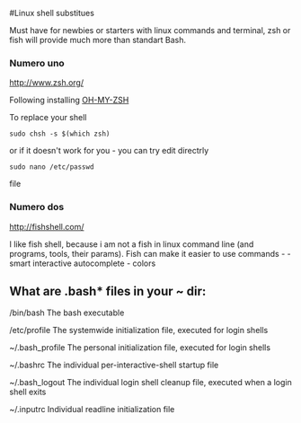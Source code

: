 #Linux shell substitues

Must have for newbies or starters with linux commands and terminal, 
zsh or fish will provide much more than standart Bash.

### Numero uno

http://www.zsh.org/

Following installing [OH-MY-ZSH](https://github.com/robbyrussell/oh-my-zsh)


To replace your shell 

```
sudo chsh -s $(which zsh)
```

or if it doesn't work for you - you can try edit directrly 

```sudo nano /etc/passwd ```

file


### Numero dos

http://fishshell.com/

I like fish shell, because i am not a fish in linux command line (and programs, tools, their params). Fish can make it easier to use commands - - smart interactive autocomplete - colors





## What are .bash* files in your ~ dir:

/bin/bash
The bash executable

/etc/profile
The systemwide initialization file, executed for login shells

~/.bash_profile
The personal initialization file, executed for login shells

~/.bashrc
The individual per-interactive-shell startup file

~/.bash_logout
The individual login shell cleanup file, executed when a login shell exits

~/.inputrc
Individual readline initialization file
